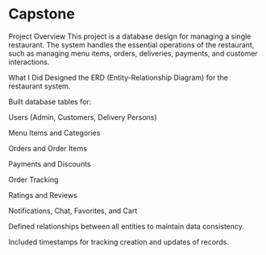 # Capstone
Project Overview
This project is a database design for managing a single restaurant.
The system handles the essential operations of the restaurant, such as managing menu items, orders, deliveries, payments, and customer interactions.

What I Did
Designed the ERD (Entity-Relationship Diagram) for the restaurant system.

Built database tables for:

Users (Admin, Customers, Delivery Persons)

Menu Items and Categories

Orders and Order Items

Payments and Discounts

Order Tracking

Ratings and Reviews

Notifications, Chat, Favorites, and Cart

Defined relationships between all entities to maintain data consistency.

Included timestamps for tracking creation and updates of records.
